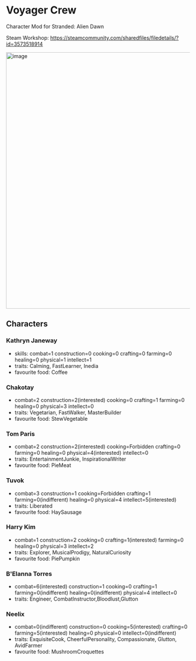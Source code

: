 # Voyager Crew

Character Mod for Stranded: Alien Dawn

Steam Workshop: https://steamcommunity.com/sharedfiles/filedetails/?id=3573518914

<img width="1400" height="700" alt="image" src="https://github.com/user-attachments/assets/f1ceb4d1-af2b-4d89-a5f5-613bc341f7ba" />

## Characters

### Kathryn Janeway
- skills: combat=1 construction=0 cooking=0 crafting=0 farming=0 healing=0 physical=1 intellect=1
- traits: Calming, FastLearner, Inedia
- favourite food: Coffee

### Chakotay
- combat=2 construction=2(interested) cooking=0 crafting=1 farming=0 healing=0 physical=3 intellect=0
- traits: Vegetarian, FastWalker, MasterBuilder
- favourite food: StewVegetable

### Tom Paris
- combat=2 construction=2(interested) cooking=Forbidden crafting=0 farming=0 healing=0 physical=4(interested) intellect=0
- traits: EntertainmentJunkie, InspirationalWriter
- favourite food: PieMeat

### Tuvok
- combat=3 construction=1 cooking=Forbidden crafting=1 farming=0(indifferent) healing=0 physical=4 intellect=5(interested)
- traits: Liberated
- favourite food: HaySausage

### Harry Kim
- combat=1 construction=2 cooking=0 crafting=1(interested) farming=0 healing=0 physical=3 intellect=2
- traits: Explorer, MusicalProdigy, NaturalCuriosity
- favourite food: PiePumpkin

### B'Elanna Torres
- combat=6(interested) construction=1 cooking=0 crafting=1 farming=0(indifferent) healing=0(indifferent) physical=4 intellect=0
- traits: Engineer, CombatInstructor,Bloodlust,Glutton

### Neelix
- combat=0(indifferent) construction=0 cooking=5(interested) crafting=0 farming=5(interested) healing=0 physical=0 intellect=0(indifferent)
- traits: ExquisiteCook, CheerfulPersonality, Compassionate, Glutton, AvidFarmer
- favourite food: MushroomCroquettes

